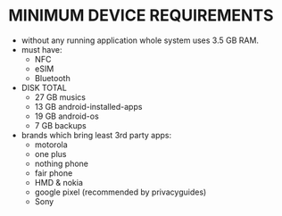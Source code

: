 # MINIMUM DEVICE REQUIREMENTS

- without any running application whole system uses 3.5 GB RAM.
- must have:
  - NFC
  - eSIM
  - Bluetooth
- DISK TOTAL
  - 27 GB musics
  - 13 GB android-installed-apps
  - 19 GB android-os
  - 7 GB backups
- brands which bring least 3rd party apps:
  - motorola
  - one plus
  - nothing phone
  - fair phone
  - HMD & nokia
  - google pixel (recommended by privacyguides)
  - Sony
